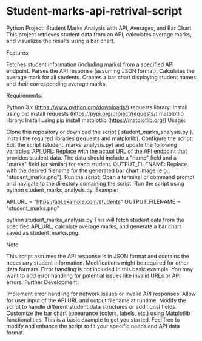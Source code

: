 # Student-marks-api-retrival-script

Python Project: Student Marks Analysis with API, Averages, and Bar Chart
This project retrieves student data from an API, calculates average marks, and visualizes the results using a bar chart.

Features:

Fetches student information (including marks) from a specified API endpoint.
Parses the API response (assuming JSON format).
Calculates the average mark for all students.
Creates a bar chart displaying student names and their corresponding average marks.

Requirements:

Python 3.x (https://www.python.org/downloads/)
requests library: Install using pip install requests (https://pypi.org/project/requests/)
matplotlib library: Install using pip install matplotlib (https://matplotlib.org/)
Usage:

Clone this repository or download the script ( student_marks_analysis.py ).
Install the required libraries (requests and matplotlib).
Configure the script:
Edit the script (student_marks_analysis.py) and update the following variables:
API_URL: Replace with the actual URL of the API endpoint that provides student data. The data should include a "name" field and a "marks" field (or similar) for each student.
OUTPUT_FILENAME: Replace with the desired filename for the generated bar chart image (e.g., "student_marks.png").
Run the script:
Open a terminal or command prompt and navigate to the directory containing the script.
Run the script using python student_marks_analysis.py.
Example:

API_URL = "https://api.example.com/students"
OUTPUT_FILENAME = "student_marks.png"

python student_marks_analysis.py
This will fetch student data from the specified API_URL, calculate average marks, and generate a bar chart saved as student_marks.png.

Note:

This script assumes the API response is in JSON format and contains the necessary student information. Modifications might be required for other data formats.
Error handling is not included in this basic example. You may want to add error handling for potential issues like invalid URLs or API errors.
Further Development:

Implement error handling for network issues or invalid API responses.
Allow for user input of the API URL and output filename at runtime.
Modify the script to handle different student data structures or additional fields.
Customize the bar chart appearance (colors, labels, etc.) using Matplotlib functionalities.
This is a basic example to get you started. Feel free to modify and enhance the script to fit your specific needs and API data format.
